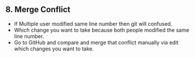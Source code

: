 ## 8. Merge Conflict

- If Multiple user modified same line number then git will confused.
- Which change you want to take because both people modified the same line number.
- Go to GitHub and compare and merge that conflict manually via edit which changes you want to take.